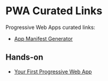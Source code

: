 # PWA Curated Links

Progressive Web Apps curated links:

- [App Manifest Generator](https://app-manifest.firebaseapp.com/)

## Hands-on

- [Your First Progressive Web App](https://codelabs.developers.google.com/codelabs/your-first-pwapp/#0)
